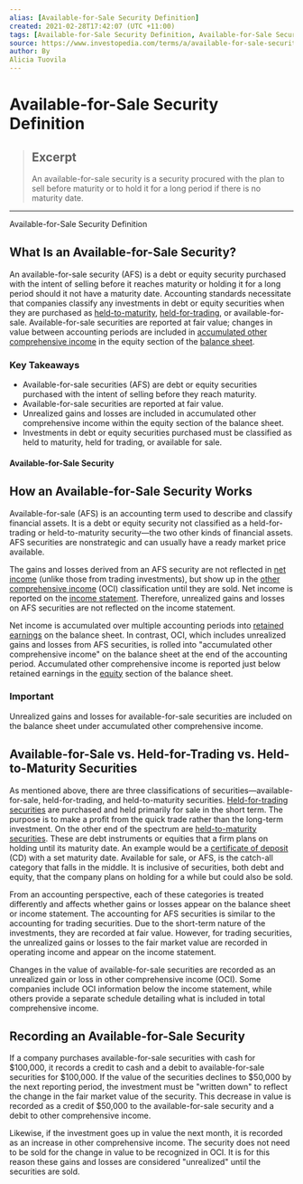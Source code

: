 ```yaml
---
alias: [Available-for-Sale Security Definition]
created: 2021-02-28T17:42:07 (UTC +11:00)
tags: [Available-for-Sale Security Definition, Available-for-Sale Security Definition]
source: https://www.investopedia.com/terms/a/available-for-sale-security.asp
author: By
Alicia Tuovila
---
```


# Available-for-Sale Security Definition

> ## Excerpt
> An available-for-sale security is a security procured with the plan to sell before maturity or to hold it for a long period if there is no maturity date.

---

Available-for-Sale Security Definition
## What Is an Available-for-Sale Security?

An available-for-sale security (AFS) is a debt or equity security purchased with the intent of selling before it reaches maturity or holding it for a long period should it not have a maturity date. Accounting standards necessitate that companies classify any investments in debt or equity securities when they are purchased as [held-to-maturity](https://www.investopedia.com/terms/h/held-to-maturity-security.asp), [held-for-trading](https://www.investopedia.com/terms/h/held-for-trading-security.asp), or available-for-sale. Available-for-sale securities are reported at fair value; changes in value between accounting periods are included in [accumulated other comprehensive income](https://www.investopedia.com/terms/a/accumulatedother.asp) in the equity section of the [balance sheet](https://www.investopedia.com/terms/b/balancesheet.asp).

### Key Takeaways

-   Available-for-sale securities (AFS) are debt or equity securities purchased with the intent of selling before they reach maturity.
-   Available-for-sale securities are reported at fair value.
-   Unrealized gains and losses are included in accumulated other comprehensive income within the equity section of the balance sheet.
-   Investments in debt or equity securities purchased must be classified as held to maturity, held for trading, or available for sale.

#### Available-for-Sale Security

## How an Available-for-Sale Security Works

Available-for-sale (AFS) is an accounting term used to describe and classify financial assets. It is a debt or equity security not classified as a held-for-trading or held-to-maturity security—the two other kinds of financial assets. AFS securities are nonstrategic and can usually have a ready market price available.

The gains and losses derived from an AFS security are not reflected in [net income](https://www.investopedia.com/terms/n/netincome.asp) (unlike those from trading investments), but show up in the [other comprehensive income](https://www.investopedia.com/terms/c/comprehensiveincome.asp) (OCI) classification until they are sold. Net income is reported on the [income statement](https://www.investopedia.com/terms/i/incomestatement.asp). Therefore, unrealized gains and losses on AFS securities are not reflected on the income statement.

Net income is accumulated over multiple accounting periods into [retained earnings](https://www.investopedia.com/terms/r/retainedearnings.asp) on the balance sheet. In contrast, OCI, which includes unrealized gains and losses from AFS securities, is rolled into "accumulated other comprehensive income" on the balance sheet at the end of the accounting period. Accumulated other comprehensive income is reported just below retained earnings in the [equity](https://www.investopedia.com/terms/s/shareholdersequity.asp) section of the balance sheet.

### Important

Unrealized gains and losses for available-for-sale securities are included on the balance sheet under accumulated other comprehensive income.

## Available-for-Sale vs. Held-for-Trading vs. Held-to-Maturity Securities

As mentioned above, there are three classifications of securities—available-for-sale, held-for-trading, and held-to-maturity securities. [Held-for-trading securities](https://www.investopedia.com/terms/h/held-for-trading-security.asp) are purchased and held primarily for sale in the short term. The purpose is to make a profit from the quick trade rather than the long-term investment. On the other end of the spectrum are [held-to-maturity securities](https://www.investopedia.com/terms/h/held-to-maturity-security.asp). These are debt instruments or equities that a firm plans on holding until its maturity date. An example would be a [certificate of deposit](https://www.investopedia.com/certificate-of-deposits-4689733) (CD) with a set maturity date. Available for sale, or AFS, is the catch-all category that falls in the middle. It is inclusive of securities, both debt and equity, that the company plans on holding for a while but could also be sold.

From an accounting perspective, each of these categories is treated differently and affects whether gains or losses appear on the balance sheet or income statement. The accounting for AFS securities is similar to the accounting for trading securities. Due to the short-term nature of the investments, they are recorded at fair value. However, for trading securities, the unrealized gains or losses to the fair market value are recorded in operating income and appear on the income statement. 

Changes in the value of available-for-sale securities are recorded as an unrealized gain or loss in other comprehensive income (OCI). Some companies include OCI information below the income statement, while others provide a separate schedule detailing what is included in total comprehensive income.

## Recording an Available-for-Sale Security 

If a company purchases available-for-sale securities with cash for $100,000, it records a credit to cash and a debit to available-for-sale securities for $100,000. If the value of the securities declines to $50,000 by the next reporting period, the investment must be "written down" to reflect the change in the fair market value of the security. This decrease in value is recorded as a credit of $50,000 to the available-for-sale security and a debit to other comprehensive income.

Likewise, if the investment goes up in value the next month, it is recorded as an increase in other comprehensive income. The security does not need to be sold for the change in value to be recognized in OCI. It is for this reason these gains and losses are considered "unrealized" until the securities are sold.
